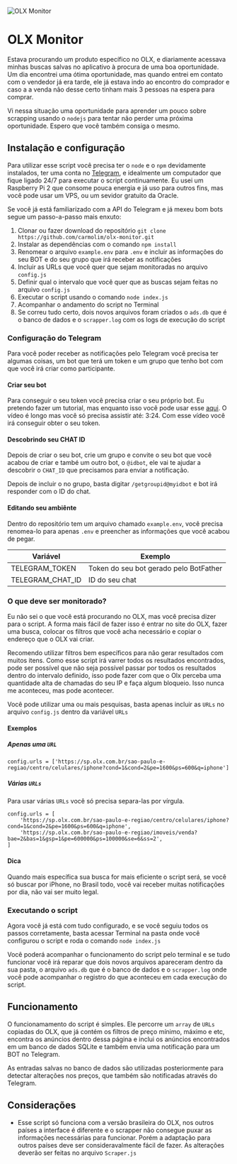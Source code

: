 <img alt="OLX Monitor" src="assets/olx-monitor-banner.png"></img>

# OLX Monitor

Estava procurando um produto específico no OLX, e diariamente acessava minhas buscas salvas no aplicativo à procura de uma boa oportunidade. Um dia encontrei uma ótima oportunidade, mas quando entrei em contato com o vendedor já era tarde, ele já estava indo ao encontro do comprador e caso a a venda não desse certo tinham mais 3 pessoas na espera para comprar.

Vi nessa situação uma oportunidade para aprender um pouco sobre scrapping usando o `nodejs` para tentar não perder uma próxima oportunidade. Espero que você também consiga o mesmo.

## Instalação e configuração

Para utilizar esse script você precisa ter o `node` e o `npm` devidamente instalados, ter uma conta no [Telegram](https://telegram.org/), e idealmente um computador que fique ligado 24/7 para executar o script continuamente. Eu usei um Raspberry Pi 2 que consome pouca energia e já uso para outros fins, mas você pode usar um VPS, ou um sevidor gratuito da Oracle.

Se você já está familiarizado com a API do Telegram e já mexeu bom bots segue um passo-a-passo mais enxuto:

1. Clonar ou fazer download do repositório `git clone https://github.com/carmolim/olx-monitor.git`
1. Instalar as dependências com o comando `npm install`
1. Renomear o arquivo `example.env` para `.env` e incluir as informações do seu BOT e do seu grupo que irá receber as notificações
1. Incluir as URLs que você quer que sejam monitoradas no arquivo `config.js`
1. Definir qual o intervalo que você quer que as buscas sejam feitas no arquivo `config.js`
1. Executar o script usando o comando `node index.js`
1. Acompanhar o andamento do script no Terminal
1. Se correu tudo certo, dois novos arquivos foram criados o `ads.db` que é o banco de dados e o `scrapper.log` com os logs de execução do script

### Configuração do Telegram

Para você poder receber as notificações pelo Telegram você precisa ter algumas coisas, um bot que terá um token e um grupo que tenho bot com que você irá criar como participante.

#### Criar seu bot

Para conseguir o seu token você precisa criar o seu próprio bot. Eu pretendo fazer um tutorial, mas enquanto isso você pode usar esse [aqui](https://www.youtube.com/watch?v=4u9JQR0-Bgc&feature=youtu.be&t=88). O vídeo é longo mas você só precisa assistir até: 3:24. Com esse vídeo você irá conseguir obter o seu token.

#### Descobrindo seu CHAT ID

Depois de criar o seu bot, crie um grupo e convite o seu bot que você acabou de criar e també um outro bot, o `@idbot`, ele vai te ajudar a descobrir o `CHAT_ID` que precisamos para enviar a notificação. 

Depois de incluir o no grupo, basta digitar `/getgroupid@myidbot` e bot irá responder com o ID do chat. 

#### Editando seu ambiênte

Dentro do repositório tem um arquivo chamado `example.env`, você precisa renomea-lo para apenas `.env` e preencher as informações que você acabou de pegar. 

| Variável          | Exemplo                                |
| ----------------- | -------------------------------------- |
| TELEGRAM_TOKEN    | Token do seu bot gerado pelo BotFather |
| TELEGRAM_CHAT\_ID | ID do seu chat                         |

### O que deve ser monitorado?

Eu não sei o que você está procurando no OLX, mas você precisa dizer para o script. A forma mais fácil de fazer isso é entrar no site do OLX, fazer uma busca, colocar os filtros que você acha necessário e copiar o endereço que o OLX vai criar.

Recomendo utilizar filtros bem específicos para não gerar resultados com muitos itens. Como esse script irá varrer todos os resultados encontrados, pode ser possível que não seja possível passar por todos os resultados dentro do intervalo definido, isso pode fazer com que o Olx perceba uma quantidade alta de chamadas do seu IP e faça algum bloqueio. Isso nunca me aconteceu, mas pode acontecer.

Você pode utilizar uma ou mais pesquisas, basta apenas incluir as `URLs` no arquivo `config.js` dentro da variável `URLs`

#### Exemplos

##### Apenas uma `URL`

```
config.urls = ['https://sp.olx.com.br/sao-paulo-e-regiao/centro/celulares/iphone?cond=1&cond=2&pe=1600&ps=600&q=iphone']
```

##### Várias `URLs`

Para usar várias `URLs` você só precisa separa-las por vírgula.

```
config.urls = [
    'https://sp.olx.com.br/sao-paulo-e-regiao/centro/celulares/iphone?cond=1&cond=2&pe=1600&ps=600&q=iphone',
    'https://sp.olx.com.br/sao-paulo-e-regiao/imoveis/venda?bae=2&bas=1&gsp=1&pe=600000&ps=100000&se=6&ss=2',
]
```

#### Dica

Quando mais específica sua busca for mais eficiente o script será, se você só buscar por iPhone, no Brasil todo, você vai receber muitas notificações por dia, não vai ser muito legal.

### Executando o script

Agora você já está com tudo configurado, e se você seguiu todos os passos corretamente, basta acessar Terminal na pasta onde você configurou o script e roda o comando `node index.js`

Você poderá acompanhar o funcionamento do script pelo terminal e se tudo funcionar você irá reparar que dois novos arquivos apareceram dentro da sua pasta, o arquivo `ads.db` que é o banco de dados e o `scrapper.log` onde você pode acompanhar o registro do que aconteceu em cada execução do script. 

## Funcionamento

O funcionamamento do script é simples. Ele percorre um `array` de `URLs` copiadas do OLX, que já contém os filtros de preço mínimo, máximo e etc, encontra os anúncios dentro dessa página e inclui os anúncios encontrados em um banco de dados SQLite e também envia uma notificação para um BOT no Telegram. 

As entradas salvas no banco de dados são utilizadas posteriormente para detectar alterações nos preços, que também são notificadas através do Telegram.


## Considerações

- Esse script só funciona com a versão brasileira do OLX, nos outros países a interface é diferente e o scrapper não consegue puxar as informações necessárias para funcionar. Porém a adaptação para outros países deve ser consideravalmente fácil de fazer. As alterações deverão ser feitas no arquivo `Scraper.js`
